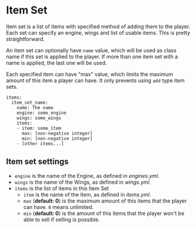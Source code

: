 # Item Set

Item set is a list of items with specified method of adding them to the player. Each set can specify an engine, wings and list of usable items. This is pretty straightforward.

An item set can optionally have `name` value, which will be used as class name if this set is applied to the player. If more than one item set with a name is applied, the last one will be used.

Each specified item can have "max" value, which limits the maximum amount of this item a player can have. It only prevents using `add` type item sets.

```
items:
  item_set_name:
    name: The name
    engine: some_engine
    wings: some_wings
    items:
    - item: some_item
      max: [non-negative integer]
      min: [non-negative integer]
    - [other items...]
```

## Item set settings

* `engine` is the name of the Engine, as defined in _engines.yml_.
* `wings` is the name of the Wings, as defined in _wings.yml_.
* `items` is the list of items in this Item Set
  * `item` is the name of the Item, as defined in _items.yml_.
  * `max` (**default: 0**) is the maximum amount of this items that the player can have. `0` means unlimited.
  * `min` (**default: 0**) is the amount of this items that the player won't be able to sell if selling is possible.
